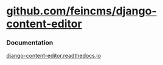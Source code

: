 # [github.com/feincms/django-content-editor](https://github.com/feincms/django-content-editor)
### Documentation
[django-content-editor.readthedocs.io](https://django-content-editor.readthedocs.io/)
